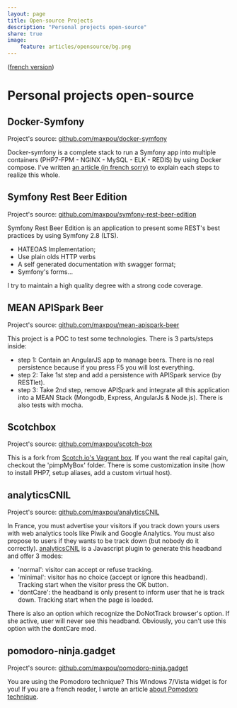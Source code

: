 ```yaml
---
layout: page
title: Open-source Projects
description: "Personal projects open-source"
share: true
image:
    feature: articles/opensource/bg.png
---
```


([french version](/project/fr/))

# Personal projects open-source

## Docker-Symfony

Project's source: [github.com/maxpou/docker-symfony](https://github.com/maxpou/docker-symfony)

Docker-symfony is a complete stack to run a Symfony app into multiple containers (PHP7-FPM - NGINX - MySQL - ELK - REDIS) by using Docker compose. I've written [an article (in french sorry)](http://www.maxpou.fr/docker-pour-symfony/) to explain each steps to realize this whole.


## Symfony Rest Beer Edition

Project's source: [github.com/maxpou/symfony-rest-beer-edition](https://github.com/maxpou/symfony-rest-beer-edition)

Symfony Rest Beer Edition is an application to present some REST's best practices by using Symfony 2.8 (LTS).

* HATEOAS Implementation;
* Use plain olds HTTP verbs
* A self generated documentation with swagger format;
* Symfony's forms...

I try to maintain a high quality degree with a strong code coverage.


## MEAN APISpark Beer

Project's source: [github.com/maxpou/mean-apispark-beer](https://github.com/maxpou/mean-apispark-beer)

This project is a POC to test some technologies. There is 3 parts/steps inside:

* step 1: Contain an AngularJS app to manage beers. There is no real persistence because if you press F5 you will lost everything.
* step 2: Take 1st step and add a persistence with APISpark service (by RESTlet).
* step 3: Take 2nd step, remove APISpark and integrate all this application into a MEAN Stack (Mongodb, Express, AngularJs & Node.js).
There is also tests with mocha.


## Scotchbox

Project's source: [github.com/maxpou/scotch-box](https://github.com/maxpou/scotch-box)

This is a fork from [Scotch.io's Vagrant box](https://box.scotch.io/). If you want the real capital gain, checkout the 'pimpMyBox' folder. There is some customization insite (how to install PHP7, setup aliases, add a custom virtual host).


## analyticsCNIL

Project's source: [github.com/maxpou/analyticsCNIL](https://github.com/maxpou/analyticsCNIL)

In France, you must advertise your visitors if you track down yours users with web analytics tools like Piwik and Google Analytics. You must also propose to users if they wants to be track down (but nobody do it correctly).
[analyticsCNIL](https://github.com/maxpou/analyticsCNIL) is a Javascript plugin to generate this headband and offer 3 modes:

* 'normal': visitor can accept or refuse tracking.
* 'minimal': visitor has no choice (accept or ignore this headband). Tracking start when the visitor press the OK button.
* 'dontCare': the headband is only present to inform user that he is track down. Tracking start when the page is loaded.

There is also an option which recognize the DoNotTrack browser's option. If she active, user will never see this headband. Obviously, you can't use this option with the dontCare mod.


## pomodoro-ninja.gadget

Project's source: [github.com/maxpou/pomodoro-ninja.gadget](https://github.com/maxpou/pomodoro-ninja.gadget)

You are using the Pomodoro technique? This Windows 7/Vista widget is for you!
If you are a french reader, I wrote an article [about Pomodoro technique](http://www.maxpou.fr/productivite-ninja/#la-technique-du-pomodoro).  
